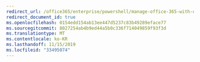 ```yaml
---
redirect_url: /office365/enterprise/powershell/manage-office-365-with-office-365-powershell
redirect_document_id: true
ms.openlocfilehash: 0154edd154ab13ee447d5237c83b49289eface77
ms.sourcegitcommit: 8027254ab4b9ed44a5b0c336f714049859f93f3d
ms.translationtype: MT
ms.contentlocale: ko-KR
ms.lasthandoff: 11/15/2019
ms.locfileid: "33495074"
---
```

